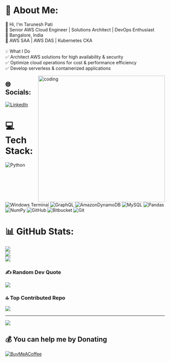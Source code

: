 # 💫 About Me:
👋 Hi, I'm Tarunesh Pati<br>🚀 Senior AWS Cloud Engineer | Solutions Architect | DevOps Enthusiast<br>📍 Bangalore, India<br>🔹 AWS SAA | AWS DAS | Kubernetes CKA<br><br>💡 What I Do<br>✅ Architect AWS solutions for high availability & security<br>✅ Optimize cloud operations for cost & performance efficiency<br>✅ Develop serverless & containerized applications

<img align="right" alt="coding" width="400" src="https://gifdb.com/images/high/animated-chock-coding-c78f6elj32sfoi8q.gif">



## 🌐 Socials:
[![LinkedIn](https://img.shields.io/badge/LinkedIn-%230077B5.svg?logo=linkedin&logoColor=white)](https://linkedin.com/in/https://www.linkedin.com/in/tarunesh-pati-4a3046ba/) 

# 💻 Tech Stack:
![Python](https://img.shields.io/badge/python-3670A0?style=for-the-badge&logo=python&logoColor=ffdd54) ![Windows Terminal](https://img.shields.io/badge/Windows%20Terminal-%234D4D4D.svg?style=for-the-badge&logo=windows-terminal&logoColor=white) ![GraphQL](https://img.shields.io/badge/-GraphQL-E10098?style=for-the-badge&logo=graphql&logoColor=white) ![AmazonDynamoDB](https://img.shields.io/badge/Amazon%20DynamoDB-4053D6?style=for-the-badge&logo=Amazon%20DynamoDB&logoColor=white) ![MySQL](https://img.shields.io/badge/mysql-4479A1.svg?style=for-the-badge&logo=mysql&logoColor=white) ![Pandas](https://img.shields.io/badge/pandas-%23150458.svg?style=for-the-badge&logo=pandas&logoColor=white) ![NumPy](https://img.shields.io/badge/numpy-%23013243.svg?style=for-the-badge&logo=numpy&logoColor=white) ![GitHub](https://img.shields.io/badge/github-%23121011.svg?style=for-the-badge&logo=github&logoColor=white) ![Bitbucket](https://img.shields.io/badge/bitbucket-%230047B3.svg?style=for-the-badge&logo=bitbucket&logoColor=white) ![Git](https://img.shields.io/badge/git-%23F05033.svg?style=for-the-badge&logo=git&logoColor=white)
# 📊 GitHub Stats:
![](https://github-readme-stats.vercel.app/api?username=tarunp-hub&theme=dark&hide_border=false&include_all_commits=true&count_private=false)<br/>
![](https://nirzak-streak-stats.vercel.app/?user=tarunp-hub&theme=dark&hide_border=false)<br/>
![](https://github-readme-stats.vercel.app/api/top-langs/?username=tarunp-hub&theme=dark&hide_border=false&include_all_commits=true&count_private=false&layout=compact)

### ✍️ Random Dev Quote
![](https://quotes-github-readme.vercel.app/api?type=horizontal&theme=radical)

### 🔝 Top Contributed Repo
![](https://github-contributor-stats.vercel.app/api?username=tarunp-hub&limit=5&theme=dark&combine_all_yearly_contributions=true)

---
[![](https://visitcount.itsvg.in/api?id=tarunp-hub&icon=0&color=0)](https://visitcount.itsvg.in)

  ## 💰 You can help me by Donating
  [![BuyMeACoffee](https://img.shields.io/badge/Buy%20Me%20a%20Coffee-ffdd00?style=for-the-badge&logo=buy-me-a-coffee&logoColor=black)](https://buymeacoffee.com/buymeacoffee.com/tarunesh) 

  
<!-- Proudly created with GPRM ( https://gprm.itsvg.in ) -->
